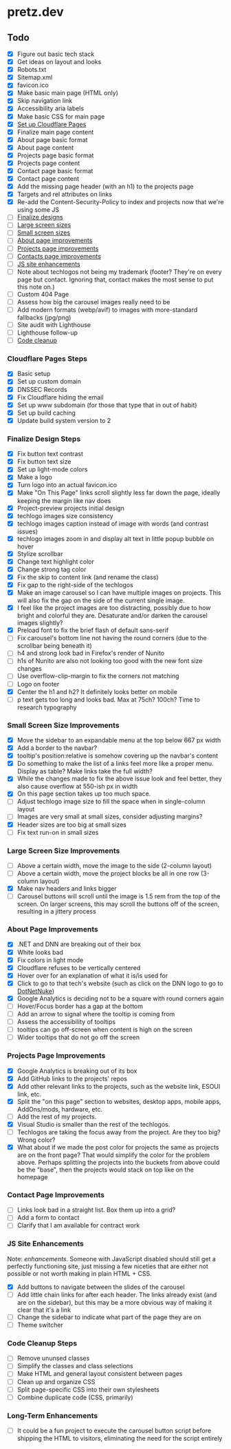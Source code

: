 # pretz.dev

## Todo

- [x] Figure out basic tech stack
- [x] Get ideas on layout and looks
- [x] Robots.txt
- [x] Sitemap.xml
- [x] favicon.ico
- [x] Make basic main page (HTML only)
- [x] Skip navigation link
- [x] Accessibility aria labels
- [x] Make basic CSS for main page
- [x] [Set up Cloudflare Pages](#cloudflare-pages-steps)
- [x] Finalize main page content
- [x] About page basic format
- [x] About page content
- [x] Projects page basic format
- [x] Projects page content
- [x] Contact page basic format
- [x] Contact page content
- [x] Add the missing page header (with an h1) to the projects page
- [x] Targets and rel attributes on links
- [x] Re-add the Content-Security-Policy to index and projects now that we're using some JS
- [ ] [Finalize designs](#finalize-design-steps)
- [ ] [Large screen sizes](#large-screen-size-improvements)
- [ ] [Small screen sizes](#small-screen-size-improvements)
- [ ] [About page improvements](#about-page-improvements)
- [ ] [Projects page improvements](#projects-page-improvements)
- [ ] [Contacts page improvements](#contacts-page-improvements)
- [ ] [JS site enhancements](#js-site-enhancements)
- [ ] Note about techlogos not being my trademark (footer? They're on every page but contact. Ignoring that, contact makes the most sense to put this note on.)
- [ ] Custom 404 Page
- [ ] Assess how big the carousel images really need to be
- [ ] Add modern formats (webp/avif) to images with more-standard fallbacks (jpg/png)
- [ ] Site audit with Lighthouse
- [ ] Lighthouse follow-up
- [ ] [Code cleanup](#code-cleanup-steps)

### Cloudflare Pages Steps

- [x] Basic setup
- [x] Set up custom domain
- [x] DNSSEC Records
- [x] Fix Cloudflare hiding the email
- [x] Set up www subdomain (for those that type that in out of habit)
- [x] Set up build caching
- [x] Update build system version to 2

### Finalize Design Steps

- [x] Fix button text contrast
- [x] Fix button text size
- [x] Set up light-mode colors
- [x] Make a logo
- [x] Turn logo into an actual favicon.ico
- [x] Make "On This Page" links scroll slightly less far down the page, ideally keeping the margin like nav does
- [x] Project-preview projects initial design
- [x] techlogo images size consistency
- [x] techlogo images caption instead of image with words (and contrast issues)
- [x] techlogo images zoom in and display alt text in little popup bubble on hover
- [x] Stylize scrollbar
- [x] Change text highlight color
- [x] Change strong tag color
- [x] Fix the skip to content link (and rename the class)
- [x] Fix gap to the right-side of the techlogos
- [x] Make an image carousel so I can have multiple images on projects. This will also fix the gap on the side of the current single image.
- [x] I feel like the project images are too distracting, possibly due to how bright and colorful they are. Desaturate and/or darken the carousel images slightly?
- [x] Preload font to fix the brief flash of default sans-serif
- [ ] Fix carousel's bottom line not having the round corners (due to the scrollbar being beneath it)
- [ ] h4 and strong look bad in Firefox's render of Nunito
- [ ] h1s of Nunito are also not looking too good with the new font size changes
- [ ] Use overflow-clip-margin to fix the corners not matching
- [ ] Logo on footer
- [x] Center the h1 and h2? It definitely looks better on mobile
- [ ] p text gets too long and looks bad. Max at 75ch? 100ch? Time to research typography

### Small Screen Size Improvements

- [x] Move the sidebar to an expandable menu at the top below 667 px width
- [x] Add a border to the navbar?
- [x] tooltip's position:relative is somehow covering up the navbar's content
- [x] Do something to make the list of a links feel more like a proper menu. Display as table? Make links take the full width?
- [x] While the changes made to fix the above issue look and feel better, they also cause overflow at 550-ish px in width
- [x] On this page section takes up too much space.
- [ ] Adjust techlogo image size to fill the space when in single-column layout
- [ ] Images are very small at small sizes, consider adjusting margins?
- [x] Header sizes are too big at small sizes
- [ ] Fix text run-on in small sizes

### Large Screen Size Improvements

- [ ] Above a certain width, move the image to the side (2-column layout)
- [ ] Above a certain width, move the project blocks be all in one row (3-column layout)
- [x] Make nav headers and links bigger
- [ ] Carousel buttons will scroll until the image is 1.5 rem from the top of the screen. On larger screens, this may scroll the buttons off of the screen, resulting in a jittery process

### About Page Improvements

- [x] .NET and DNN are breaking out of their box
- [x] White looks bad
- [x] Fix colors in light mode
- [x] Cloudflare refuses to be vertically centered
- [x] Hover over for an explanation of what it is/is used for
- [x] Click to go to that tech's website (such as click on the DNN logo to go to [DotNetNuke](https://www.dnnsoftware.com/))
- [x] Google Analytics is deciding not to be a square with round corners again
- [ ] Hover/Focus border has a gap at the bottom
- [ ] Add an arrow to signal where the tooltip is coming from
- [ ] Assess the accessibility of tooltips
- [ ] tooltips can go off-screen when content is high on the screen
- [ ] Wider tooltips that do not go off the screen

### Projects Page Improvements

- [x] Google Analytics is breaking out of its box
- [x] Add GitHub links to the projects' repos
- [x] Add other relevant links to the projects, such as the website link, ESOUI link, etc.
- [x] Split the "on this page" section to websites, desktop apps, mobile apps, AddOns/mods, hardware, etc.
- [ ] Add the rest of my projects.
- [x] Visual Studio is smaller than the rest of the techlogos.
- [ ] Techlogos are taking the focus away from the project. Are they too big? Wrong color?
- [x] What about if we made the post color for projects the same as projects are on the front page? That would simplify the color for the problem above. Perhaps splitting the projects into the buckets from above could be the "base", then the projects would stack on top like on the homepage

### Contact Page Improvements

- [ ] Links look bad in a straight list. Box them up into a grid?
- [ ] Add a form to contact
- [ ] Clarify that I am available for contract work

### JS Site Enhancements

Note: *enhancements*. Someone with JavaScript disabled should still get a perfectly functioning site, just missing a few niceties that are either not possible or not worth making in plain HTML + CSS.

- [x] Add buttons to navigate between the slides of the carousel
- [ ] Add little chain links for after each header. The links already exist (and are on the sidebar), but this may be a more obvious way of making it clear that it's a link
- [ ] Change the sidebar to indicate what part of the page they are on
- [ ] Theme switcher

### Code Cleanup Steps

- [ ] Remove ununsed classes
- [ ] Simplify the classes and class selections
- [ ] Make HTML and general layout consistent between pages
- [ ] Clean up and organize CSS
- [ ] Split page-specific CSS into their own stylesheets 
- [ ] Combine duplicate code (CSS, primarily)

### Long-Term Enhancements

- [ ] It could be a fun project to execute the carousel button script before shipping the HTML to visitors, eliminating the need for the script entirely